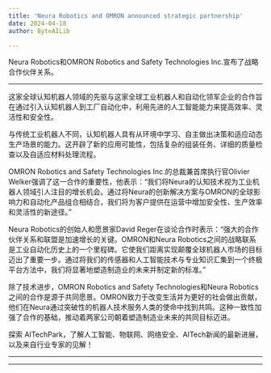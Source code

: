 ```yaml
---
title: 'Neura Robotics and OMRON announced strategic partnership'
date: 2024-04-18
author: ByteAILib

---
```


Neura Robotics和OMRON Robotics and Safety Technologies Inc.宣布了战略合作伙伴关系。

---
这家全球认知机器人领域的先驱与这家全球工业机器人和自动化领军企业的合作旨在通过引入认知机器人到工厂自动化中，利用先进的人工智能能力来提高效率、灵活性和安全性。

与传统工业机器人不同，认知机器人具有从环境中学习、自主做出决策和适应动态生产场景的能力。这开辟了新的应用可能性，包括复杂的组装任务、详细的质量检查以及自适应材料处理流程。

OMRON Robotics and Safety Technologies Inc.的总裁兼首席执行官Olivier Welker强调了这一合作的重要性，他表示：“我们将Neura的认知技术视为工业机器人领域引人注目的增长机会。通过将Neura的创新解决方案与OMRON的全球影响力和自动化产品组合相结合，我们将为客户提供在运营中增加安全性、生产效率和灵活性的新途径。”

Neura Robotics的创始人和愿景家David Reger在谈论合作时表示：“强大的合作伙伴关系和联盟是加速增长的关键。OMRON和Neura Robotics之间的战略联系是工业自动化历史上的一个里程碑。它使我们距离实现颠覆全球机器人市场的目标迈出了重要一步。通过将我们的传感器和人工智能技术与专业知识汇集到一个终极平台方法中，我们将显著地塑造制造业的未来并制定新的标准。”

除了技术进步，OMRON Robotics and Safety Technologies和Neura Robotics之间的合作是源于共同愿景。OMRON致力于改变生活并为更好的社会做出贡献，他们在Neura通过突破性的机器人技术服务人类的使命中找到共鸣。这种一致性加强了合作的基础，推动着两家公司朝着塑造制造业未来的共同目标迈进。

探索 AITechPark，了解人工智能、物联网、网络安全、AITech新闻的最新进展，以及来自行业专家的见解！

---
---
